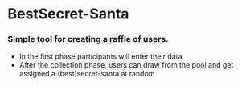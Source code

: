 # BestSecret-Santa 
### Simple tool for creating a raffle of users.

- In the first phase participants will enter their data
- After the collection phase, users can draw from the pool and get assigned a (best)secret-santa at random
